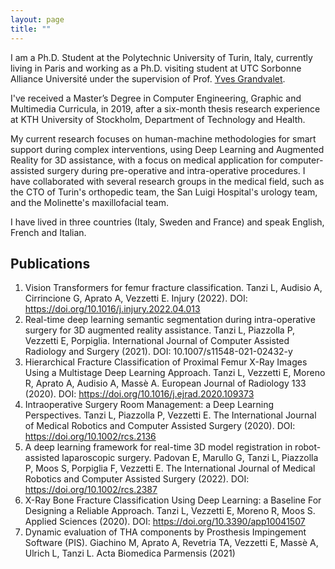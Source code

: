 ```yaml
---
layout: page
title: ""
---
```


I am a Ph.D. Student at the Polytechnic University of Turin, Italy, currently living in Paris and working as a Ph.D. visiting student at UTC Sorbonne Alliance Université under the supervision of Prof. [Yves Grandvalet](https://scholar.google.com/citations?user=ZX9LE3QAAAAJ&hl=en).

I've received a Master’s Degree in Computer Engineering, Graphic and Multimedia Curricula, in 2019, after a six-month thesis research experience at KTH University of Stockholm, Department of Technology and Health. 

My current research focuses on human-machine methodologies for smart support during complex interventions, using Deep Learning and Augmented Reality for 3D assistance, with a focus on medical application for computer-assisted surgery during pre-operative and intra-operative procedures. I have collaborated with several research groups in the medical field, such as the CTO of Turin's orthopedic team, the San Luigi Hospital's urology team, and the Molinette's maxillofacial team. 

I have lived in three countries (Italy, Sweden and France) and speak English, French and Italian.

## Publications

1. Vision Transformers for femur fracture classification. Tanzi L, Audisio A, Cirrincione G, Aprato A, Vezzetti E. Injury (2022). DOI: https://doi.org/10.1016/j.injury.2022.04.013
2. Real-time deep learning semantic segmentation during intra-operative surgery for 3D augmented reality assistance. Tanzi L, Piazzolla P, Vezzetti E, Porpiglia. International Journal of Computer Assisted Radiology and Surgery (2021). DOI: 10.1007/s11548-021-02432-y
3. Hierarchical Fracture Classification of Proximal Femur X-Ray Images Using a Multistage Deep Learning Approach. Tanzi L, Vezzetti E, Moreno R, Aprato A, Audisio A, Massè A. European Journal of Radiology 133 (2020). DOI: https://doi.org/10.1016/j.ejrad.2020.109373
4. Intraoperative Surgery Room Management: a Deep Learning Perspectives. Tanzi L, Piazzolla P, Vezzetti E. The International Journal of Medical Robotics and Computer Assisted Surgery (2020). DOI: https://doi.org/10.1002/rcs.2136
5. A deep learning framework for real-time 3D model registration in robot-assisted laparoscopic surgery. Padovan E, Marullo G, Tanzi L, Piazzolla P, Moos S, Porpiglia F, Vezzetti E. The International Journal of Medical Robotics and Computer Assisted Surgery (2022). DOI: https://doi.org/10.1002/rcs.2387
6. X-Ray Bone Fracture Classification Using Deep Learning: a Baseline For Designing a Reliable Approach. Tanzi L, Vezzetti E, Moreno R, Moos S. Applied Sciences (2020). DOI: https://doi.org/10.3390/app10041507
7. Dynamic evaluation of THA components by Prosthesis Impingement Software (PIS). Giachino M, Aprato A, Revetria TA, Vezzetti E, Massè A, Ulrich L, Tanzi L. Acta Biomedica Parmensis (2021)
